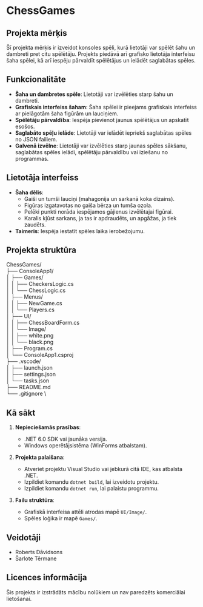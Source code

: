 # ChessGames

## Projekta mērķis
Šī projekta mērķis ir izveidot konsoles spēli, kurā lietotāji var spēlēt šahu un dambreti pret citu spēlētāju. Projekts piedāvā arī grafisko lietotāja interfeisu šaha spēlei, kā arī iespēju pārvaldīt spēlētājus un ielādēt saglabātas spēles.

## Funkcionalitāte
- **Šaha un dambretes spēle**: Lietotāji var izvēlēties starp šahu un dambreti.
- **Grafiskais interfeiss šaham**: Šaha spēlei ir pieejams grafiskais interfeiss ar pielāgotām šaha figūrām un lauciņiem.
- **Spēlētāju pārvaldība**: Iespēja pievienot jaunus spēlētājus un apskatīt esošos.
- **Saglabāto spēļu ielāde**: Lietotāji var ielādēt iepriekš saglabātas spēles no JSON failiem.
- **Galvenā izvēlne**: Lietotāji var izvēlēties starp jaunas spēles sākšanu, saglabātas spēles ielādi, spēlētāju pārvaldību vai iziešanu no programmas.

## Lietotāja interfeiss
- **Šaha dēlis**: 
  - Gaiši un tumši lauciņi (mahagonija un sarkanā koka dizains).
  - Figūras izgatavotas no gaiša bērza un tumša ozola.
  - Pelēki punkti norāda iespējamos gājienus izvēlētajai figūrai.
  - Karalis kļūst sarkans, ja tas ir apdraudēts, un apgāžas, ja tiek zaudēts.
- **Taimeris**: Iespēja iestatīt spēles laika ierobežojumu.

## Projekta struktūra
ChessGames/ \
├── ConsoleApp1/ \
│ ├── Games/ \
│ │ ├── CheckersLogic.cs \
│ │ └── ChessLogic.cs \
│ ├── Menus/ \
│ │ ├── NewGame.cs \
│ │ └── Players.cs \
│ ├── UI/ \
│ │ ├── ChessBoardForm.cs \
│ │ └── Image/ \
│ │ ├── white.png \
│ │ └── black.png \
│ ├── Program.cs \
│ └── ConsoleApp1.csproj \
├── .vscode/ \
│ ├── launch.json \
│ ├── settings.json \
│ └── tasks.json \
├── README.md \
└── .gitignore \

## Kā sākt
1. **Nepieciešamās prasības**:
   - .NET 6.0 SDK vai jaunāka versija.
   - Windows operētājsistēma (WinForms atbalstam).

2. **Projekta palaišana**:
   - Atveriet projektu Visual Studio vai jebkurā citā IDE, kas atbalsta .NET.
   - Izpildiet komandu `dotnet build`, lai izveidotu projektu.
   - Izpildiet komandu `dotnet run`, lai palaistu programmu.

3. **Failu struktūra**:
   - Grafiskā interfeisa attēli atrodas mapē `UI/Image/`.
   - Spēles loģika ir mapē `Games/`.

## Veidotāji
- Roberts Dāvidsons 
- Šarlote Tērmane

## Licences informācija
Šis projekts ir izstrādāts mācību nolūkiem un nav paredzēts komerciālai lietošanai.